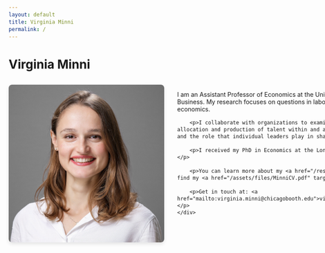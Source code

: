```yaml
---
layout: default
title: Virginia Minni
permalink: /
---
```


# Virginia Minni

<div style="display: flex; gap: 30px; align-items: flex-start; margin-top: 30px;">
    <img src="/assets/images/Picture.png" alt="Virginia Minni" style="border-radius: 8px; max-width: 360px; box-shadow: 0 4px 8px rgba(0,0,0,0.1);">
    <div>
        <p>I am an Assistant Professor of Economics at the University of Chicago Booth School of Business. My research focuses on questions in labor, organizational, and development economics.</p>

        <p>I collaborate with organizations to examine the factors determining the allocation and production of talent within and across organizational boundaries, and the role that individual leaders play in shaping this process.</p>

        <p>I received my PhD in Economics at the London School of Economics (LSE).</p>

        <p>You can learn more about my <a href="/research/">research here</a> and find my <a href="/assets/files/MinniCV.pdf" target="_blank">CV here</a>.</p>

        <p>Get in touch at: <a href="mailto:virginia.minni@chicagobooth.edu">virginia.minni@chicagobooth.edu</a></p>
    </div>
</div>
